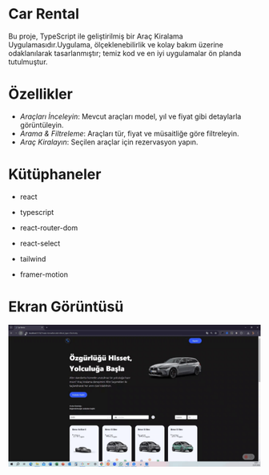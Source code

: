 <h1>Car Rental</h1>

Bu proje, TypeScript ile geliştirilmiş bir Araç Kiralama Uygulamasıdır.Uygulama, ölçeklenebilirlik ve kolay bakım üzerine odaklanılarak tasarlanmıştır; temiz kod ve en iyi uygulamalar ön planda tutulmuştur.<br>

<h1>Özellikler</h1>

- _Araçları İnceleyin_: Mevcut araçları model, yıl ve fiyat gibi detaylarla görüntüleyin. <br>
- _Arama & Filtreleme_: Araçları tür, fiyat ve müsaitliğe göre filtreleyin. <br>
- _Araç Kiralayın_: Seçilen araçlar için rezervasyon yapın. <br>

<h1>Kütüphaneler</h1>

- react <br>

- typescript <br>

- react-router-dom <br>

- react-select <br>

- tailwind <br>

- framer-motion <br>

<h1>Ekran Görüntüsü</h1>

![](images/car_rental.gif)
